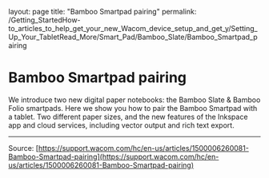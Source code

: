 layout: page
title: "Bamboo Smartpad pairing"
permalink: /Getting_StartedHow-to_articles_to_help_get_your_new_Wacom_device_setup_and_get_y/Setting_Up_Your_TabletRead_More/Smart_Pad/Bamboo_Slate/Bamboo_Smartpad_pairing

# Bamboo Smartpad pairing

We introduce two new digital paper notebooks: the Bamboo Slate & Bamboo Folio smartpads. Here we show you how to pair the Bamboo Smartpad with a tablet. Two different paper sizes, and the new features of the Inkspace app and cloud services, including vector output and rich text export.

---
Source: [https://support.wacom.com/hc/en-us/articles/1500006260081-Bamboo-Smartpad-pairing](https://support.wacom.com/hc/en-us/articles/1500006260081-Bamboo-Smartpad-pairing)
